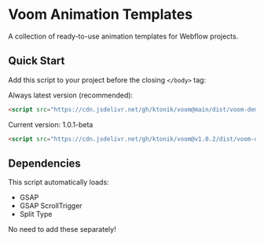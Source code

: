 # Voom Animation Templates

A collection of ready-to-use animation templates for Webflow projects.

## Quick Start

Add this script to your project before the closing `</body>` tag:

Always latest version (recommended):
```html
<script src="https://cdn.jsdelivr.net/gh/ktonik/voom@main/dist/voom-demo.min.js"></script>
```

Current version: 1.0.1-beta
```html
<script src="https://cdn.jsdelivr.net/gh/ktonik/voom@v1.0.2/dist/voom-demo.min.js"></script>
```

## Dependencies
This script automatically loads:
- GSAP
- GSAP ScrollTrigger
- Split Type

No need to add these separately!